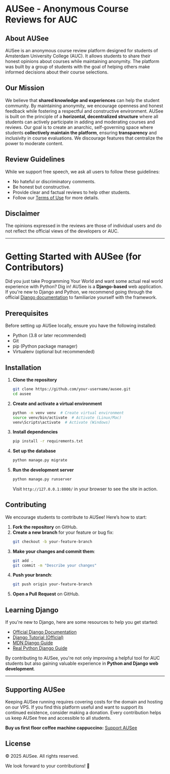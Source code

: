 # AUSee - Anonymous Course Reviews for AUC


## About AUSee

AUSee is an anonymous course review platform designed for students of Amsterdam University College (AUC). It allows students to share their honest opinions about courses while maintaining anonymity. The platform was built by a group of students with the goal of helping others make informed decisions about their course selections.


## Our Mission

We believe that **shared knowledge and experiences** can help the student community. By maintaining anonymity, we encourage openness and honest feedback while fostering a respectful and constructive environment. AUSee is built on the principle of a **horizontal, decentralized structure** where all students can actively participate in adding and moderating courses and reviews. Our goal is to create an anarchic, self-governing space where students **collectively maintain the platform**, ensuring **transparency** and inclusivity in course evaluations. We discourage features that centralize the power to moderate content.&#x20;


## Review Guidelines

While we support free speech, we ask all users to follow these guidelines:

- No hateful or discriminatory comments.
- Be honest but constructive.
- Provide clear and factual reviews to help other students.
- Follow our [Terms of Use](#) for more details.



## Disclaimer

The opinions expressed in the reviews are those of individual users and do not reflect the official views of the developers or AUC.

---

# Getting Started with AUSee (for Contributors)

Did you just take Programming Your World and want some actual real world experience with Python? Dig in! AUSee is a **Django-based** web application. If you're new to Django and Python, we recommend going through the official [Django documentation](https://docs.djangoproject.com/en/stable/) to familiarize yourself with the framework.


## Prerequisites

Before setting up AUSee locally, ensure you have the following installed:

- Python (3.8 or later recommended)
- Git
- pip (Python package manager)
- Virtualenv (optional but recommended)


## Installation

1. **Clone the repository**

   ```bash
   git clone https://github.com/your-username/ausee.git
   cd ausee
   ```

2. **Create and activate a virtual environment**

   ```bash
   python -m venv venv  # Create virtual environment
   source venv/bin/activate  # Activate (Linux/Mac)
   venv\Scripts\activate  # Activate (Windows)
   ```

3. **Install dependencies**

   ```bash
   pip install -r requirements.txt
   ```

4. **Set up the database**

   ```bash
   python manage.py migrate
   ```

5. **Run the development server**

   ```bash
   python manage.py runserver
   ```

   Visit `http://127.0.0.1:8000/` in your browser to see the site in action.


## Contributing

We encourage students to contribute to AUSee! Here’s how to start:

1. **Fork the repository** on GitHub.
2. **Create a new branch** for your feature or bug fix:
   ```bash
   git checkout -b your-feature-branch
   ```
3. **Make your changes and commit them**:
   ```bash
   git add .
   git commit -m "Describe your changes"
   ```
4. **Push your branch**:
   ```bash
   git push origin your-feature-branch
   ```
5. **Open a Pull Request** on GitHub.


## Learning Django

If you're new to Django, here are some resources to help you get started:

- [Official Django Documentation](https://docs.djangoproject.com/en/stable/)
- [Django Tutorial (Official)](https://docs.djangoproject.com/en/stable/intro/tutorial01/)
- [MDN Django Guide](https://developer.mozilla.org/en-US/docs/Learn/Server-side/Django)
- [Real Python Django Guide](https://realpython.com/tutorials/django/)

By contributing to AUSee, you're not only improving a helpful tool for AUC students but also gaining valuable experience in **Python and Django web development**.

---

## Supporting AUSee

Keeping AUSee running requires covering costs for the domain and hosting on our VPS. If you find this platform useful and want to support its continued existence, consider making a donation. Every contribution helps us keep AUSee free and accessible to all students.

**Buy us first floor coffee machine cappuccino:** [Support AUSee](https://donate.stripe.com/dR6g1o86T1UObXqcMM)


## License

© 2025 AUSee. All rights reserved.

We look forward to your contributions! 🚀

